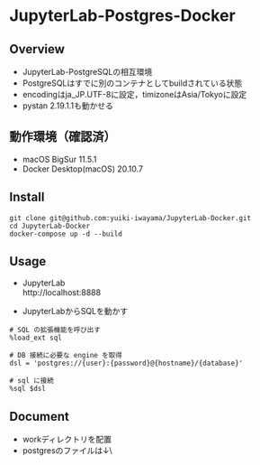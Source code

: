 # JupyterLab-Postgres-Docker

## Overview
- JupyterLab-PostgreSQLの相互環境
- PostgreSQLはすでに別のコンテナとしてbuildされている状態
- encodingはja_JP.UTF-8に設定，timizoneはAsia/Tokyoに設定
- pystan 2.19.1.1も動かせる

## 動作環境（確認済）
- macOS BigSur 11.5.1
- Docker Desktop(macOS) 20.10.7

## Install
```
git clone git@github.com:yuiki-iwayama/JupyterLab-Docker.git
cd JupyterLab-Docker
docker-compose up -d --build
```

## Usage
- JupyterLab\
http://localhost:8888

- JupyterLabからSQLを動かす
```
# SQL の拡張機能を呼び出す
%load_ext sql

# DB 接続に必要な engine を取得
dsl = 'postgres://{user}:{password}@{hostname}/{database}'

# sql に接続
%sql $dsl
```

## Document
- workディレクトリを配置
- postgresのファイルは↓\

